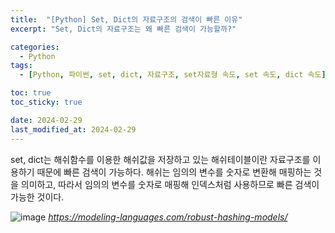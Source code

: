 ```yaml
---
title:  "[Python] Set, Dict의 자료구조의 검색이 빠른 이유"
excerpt: "Set, Dict의 자료구조는 왜 빠른 검색이 가능할까?"

categories:
  - Python
tags:
  - [Python, 파이썬, set, dict, 자료구조, set자료형 속도, set 속도, dict 속도]

toc: true
toc_sticky: true

date: 2024-02-29
last_modified_at: 2024-02-29
---
```


set, dict는 해쉬함수를 이용한 해쉬값을 저장하고 있는 해쉬테이블이란 자료구조를 이용하기 때문에 빠른 검색이 가능하다. 해쉬는 임의의 변수를 숫자로 변환해 매핑하는 것을 의미하고, 따라서 임의의 변수를 숫자로 매핑해 인덱스처럼 사용하므로 빠른 검색이 가능한 것이다.

![image](https://github.com/98tech-savvy/98tech-savvy.github.io/assets/128434645/37a37c59-eb5c-4c66-82ed-22364dbdc39c)
*https://modeling-languages.com/robust-hashing-models/*


